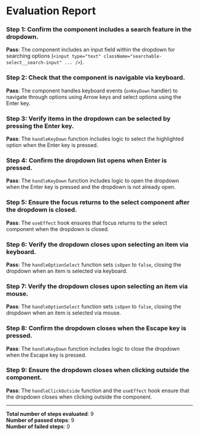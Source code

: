 # Evaluation Report

### Step 1: Confirm the component includes a search feature in the dropdown.
**Pass**: The component includes an input field within the dropdown for searching options (`<input type="text" className="searchable-select__search-input" ... />`).

### Step 2: Check that the component is navigable via keyboard.
**Pass**: The component handles keyboard events (`onKeyDown` handler) to navigate through options using Arrow keys and select options using the Enter key.

### Step 3: Verify items in the dropdown can be selected by pressing the Enter key.
**Pass**: The `handleKeyDown` function includes logic to select the highlighted option when the Enter key is pressed.

### Step 4: Confirm the dropdown list opens when Enter is pressed.
**Pass**: The `handleKeyDown` function includes logic to open the dropdown when the Enter key is pressed and the dropdown is not already open.

### Step 5: Ensure the focus returns to the select component after the dropdown is closed.
**Pass**: The `useEffect` hook ensures that focus returns to the select component when the dropdown is closed.

### Step 6: Verify the dropdown closes upon selecting an item via keyboard.
**Pass**: The `handleOptionSelect` function sets `isOpen` to `false`, closing the dropdown when an item is selected via keyboard.

### Step 7: Verify the dropdown closes upon selecting an item via mouse.
**Pass**: The `handleOptionSelect` function sets `isOpen` to `false`, closing the dropdown when an item is selected via mouse.

### Step 8: Confirm the dropdown closes when the Escape key is pressed.
**Pass**: The `handleKeyDown` function includes logic to close the dropdown when the Escape key is pressed.

### Step 9: Ensure the dropdown closes when clicking outside the component.
**Pass**: The `handleClickOutside` function and the `useEffect` hook ensure that the dropdown closes when clicking outside the component.

---

**Total number of steps evaluated**: 9  
**Number of passed steps**: 9  
**Number of failed steps**: 0